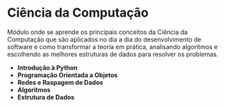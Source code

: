 # Ciência da Computação
Módulo onde se aprende os principais conceitos da Ciência da Computação que são aplicados no dia a dia do desenvolvimento de software e como transformar a teoria em prática, analisando algoritmos e escolhendo as melhores estruturas de dados para resolver os problemas.
- __Introdução à Python__
- __Programação Orientada a Objetos__
- __Redes e Raspagem de Dados__
- __Algoritmos__
- __Estrutura de Dados__
